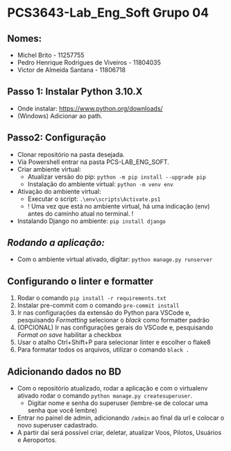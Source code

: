 # PCS3643-Lab_Eng_Soft Grupo 04 

## Nomes:
- Michel Brito - 11257755 
- Pedro Henrique Rodrigues de Viveiros - 11804035 
- Victor de Almeida Santana - 11806718 

## **Passo 1: Instalar Python 3.10.X**
- Onde instalar: https://www.python.org/downloads/
- (Windows) Adicionar ao path.

## **Passo2: Configuração**
- Clonar repositório na pasta desejada. 
- Via Powershell entrar na pasta PCS-LAB_ENG_SOFT.
- Criar ambiente virtual: 
  - Atualizar versão do pip: `python -m pip install --upgrade pip`
  - Instalação do ambiente virtual: `python -m venv env`
- Ativação do ambiente virtual: 
  - Executar o script: `.\env\scripts\Activate.ps1`
  - ! Uma vez que está no ambiente virtual, há uma indicação (env) antes do caminho atual no terminal. !
- Instalando Django no ambiente:  `pip install django` 

 ## *Rodando a aplicação:* 
 - Com o ambiente virtual ativado, digitar: `python manage.py runserver`

 ## Configurando o linter e formatter
 1. Rodar o comando `pip install -r requirements.txt`
 2. Instalar pre-commit com o comando `pre-commit install`
 3. Ir nas configurações da extensão do Python para VSCode e, pesquisando *Formatting* selecionar o *black* como formatter padrão
 4. (OPCIONAL) Ir nas configurações gerais do VSCode e, pesquisando *Format on save* habilitar a checkbox
 5. Usar o atalho Ctrl+Shift+P para selecionar linter e escolher o flake8
 4. Para formatar todos os arquivos, utilizar o comando `black .`


 ## Adicionando dados no BD 
 - Com o repositório atualizado, rodar a aplicação e com o virtualenv ativado rodar o comando `python manage.py createsuperuser`.
   - Digitar nome e senha do superuser (lembre-se de colocar uma senha que você lembre)
- Entrar no painel de admin, adicionando `/admin` ao final da url e colocar o novo superuser cadastrado.
- A partir daí será possível criar, deletar, atualizar Voos, Pilotos, Usuários e Aeroportos.

 
